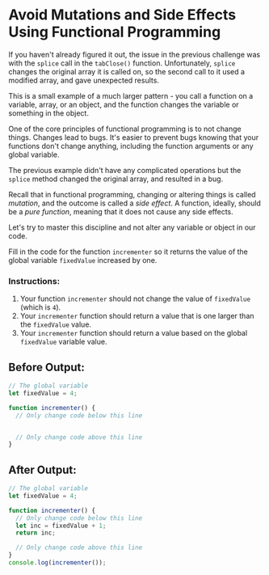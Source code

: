 # Avoid Mutations and Side Effects Using Functional Programming

If you haven't already figured it out, the issue in the previous challenge was with the `splice` call in the `tabClose()` function. Unfortunately, `splice` changes the original array it is called on, so the second call to it used a modified array, and gave unexpected results.

This is a small example of a much larger pattern - you call a function on a variable, array, or an object, and the function changes the variable or something in the object.

One of the core principles of functional programming is to not change things. Changes lead to bugs. It's easier to prevent bugs knowing that your functions don't change anything, including the function arguments or any global variable.

The previous example didn't have any complicated operations but the `splice` method changed the original array, and resulted in a bug.

Recall that in functional programming, changing or altering things is called _mutation_, and the outcome is called a _side effect_. A function, ideally, should be a _pure function_, meaning that it does not cause any side effects.

Let's try to master this discipline and not alter any variable or object in our code.

Fill in the code for the function `incrementer` so it returns the value of the global variable `fixedValue` increased by one.

### Instructions:
1. Your function `incrementer` should not change the value of `fixedValue` (which is `4`).
2. Your `incrementer` function should return a value that is one larger than the `fixedValue` value.
3. Your `incrementer` function should return a value based on the global `fixedValue` variable value.

## Before Output:
```javascript
// The global variable
let fixedValue = 4;

function incrementer() {
  // Only change code below this line


  // Only change code above this line
}
```

## After Output:
```javascript
// The global variable
let fixedValue = 4;

function incrementer() {
  // Only change code below this line
  let inc = fixedValue + 1;
  return inc;

  // Only change code above this line
}
console.log(incrementer());
```